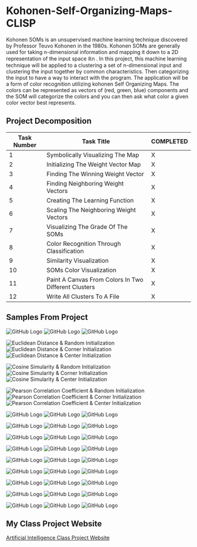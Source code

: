 # Kohonen-Self-Organizing-Maps-CLISP
Kohonen SOMs is an unsupervised machine learning technique discovered by Professor Teuvo Kohonen in the 1980s. Kohonen SOMs are generally used for taking n-dimensional information and mapping it down to a 2D representation of the input space ℝn . In this project, this machine learning technique will be applied to a clustering a set of n-dimensional input and clustering the input together by common characteristics. Then categorizing the input to have a way to interact with the program. The application will be a form of color recognition utilizing kohonen Self Organizing Maps. The colors can be represented as vectors of (red, green, blue) components and the SOM will categorize the colors and you can then ask what color a given color vector best represents.

## Project Decomposition
Task Number | Task Title | COMPLETED
----------- | ---------- | ---------
1 | Symbolically Visualizing The Map | X
2 | Initializing The Weight Vector Map | X
3 | Finding The Winning Weight Vector | X
4 | Finding Neighboring Weight Vectors | X
5 | Creating The Learning Function | X
6 | Scaling The Neighboring Weight Vectors | X
7 | Visualizing The Grade Of The SOMs | X
8 | Color Recognition Through Classification | X
9 | Similarity Visualization | X
10 | SOMs Color Visualization | X
11 | Paint A Canvas From Colors In Two Different Clusters | X
12 | Write All Clusters To A File | X

## Samples From Project
![GitHub Logo](./Visuals/random.png)
![GitHub Logo](./Visuals/corner.png)
![GitHub Logo](./Visuals/center.png)

![Euclidean Distance & Random Initialization](./Visuals/GIFs/edRANDOM.gif)
![Euclidean Distance & Corner Initialization](./Visuals/GIFs/edCORNER.gif)
![Euclidean Distance & Center Initialization](./Visuals/GIFs/edCENTER.gif)

![Cosine Simularity & Random Initialization](./Visuals/GIFs/csRANDOM.gif)
![Cosine Simularity & Corner Initialization](./Visuals/GIFs/csCORNER.gif)
![Cosine Simularity & Center Initialization](./Visuals/GIFs/csCENTER.gif)

![Pearson Correlation Coefficient & Random Initialization](./Visuals/GIFs/pccRANDOM.gif)
![Pearson Correlation Coefficient & Corner Initialization](./Visuals/GIFs/pccCORNER.gif)
![Pearson Correlation Coefficient & Center Initialization](./Visuals/GIFs/pccCENTER.gif)

![GitHub Logo](./Visuals/Finished_SOM/FINISHEDandEDandRANDOM.png)
![GitHub Logo](./Visuals/Finished_SOM/FINISHEDandEDandCORNER.png)
![GitHub Logo](./Visuals/Finished_SOM/FINISHEDandEDandCENTER.png)

![GitHub Logo](./Visuals/Finished_SOM/FINISHEDandCSandRANDOM.png)
![GitHub Logo](./Visuals/Finished_SOM/FINISHEDandCSandCORNER.png)
![GitHub Logo](./Visuals/Finished_SOM/FINISHEDandCSandCENTER.png)

![GitHub Logo](./Visuals/Finished_SOM/FINISHEDandPCCandRANDOM.png)
![GitHub Logo](./Visuals/Finished_SOM/FINISHEDandPCCandCORNER.png)
![GitHub Logo](./Visuals/Finished_SOM/FINISHEDandPCCandCENTER.png)

![GitHub Logo](./Visuals/Averaged_SOM/FINISHEDandEDandRANDOM.png)
![GitHub Logo](./Visuals/Averaged_SOM/FINISHEDandEDandCORNER.png)
![GitHub Logo](./Visuals/Averaged_SOM/FINISHEDandEDandCENTER.png)

![GitHub Logo](./Visuals/Averaged_SOM/FINISHEDandCSandRANDOM.png)
![GitHub Logo](./Visuals/Averaged_SOM/FINISHEDandCSandCORNER.png)
![GitHub Logo](./Visuals/Averaged_SOM/FINISHEDandCSandCENTER.png)

![GitHub Logo](./Visuals/Averaged_SOM/FINISHEDandPCCandRANDOM.png)
![GitHub Logo](./Visuals/Averaged_SOM/FINISHEDandPCCandCORNER.png)
![GitHub Logo](./Visuals/Averaged_SOM/FINISHEDandPCCandCENTER.png)

![GitHub Logo](./Visuals/Extra/CHECKERBOARD-CANVAS_1.png)
![GitHub Logo](./Visuals/Extra/CHECKERBOARD-CANVAS_2.png)
![GitHub Logo](./Visuals/Extra/CHECKERBOARD-CANVAS_3.png)

![GitHub Logo](./Visuals/Extra/CHECKERBOARD-CANVAS_4.png)
![GitHub Logo](./Visuals/Extra/CHECKERBOARD-CANVAS_5.png)
![GitHub Logo](./Visuals/Extra/CHECKERBOARD-CANVAS_6.png)

![GitHub Logo](./Visuals/Extra/CHECKERBOARD-CANVAS_7.png)
![GitHub Logo](./Visuals/Extra/CHECKERBOARD-CANVAS_8.png)
![GitHub Logo](./Visuals/Extra/CHECKERBOARD-CANVAS_9.png)

## My Class Project Website
[Artificial Intelligence Class Project Website](http://cs.oswego.edu/~kzeller/Portfolio/coursework/csc466/AI.html)